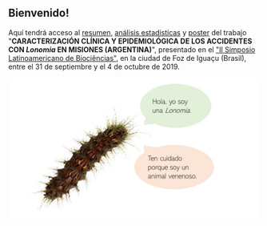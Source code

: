 

## Bienvenido!

Aquí tendrá acceso al [resumen](https://github.com/MMFBio/Simposio_Latinoamericano_Biociencias_II/blob/master/Resumo_Pr%C3%A1ticas%20em%20sa%C3%BAde%20baseada%20em%20evid%C3%AAncias_Marilia%20Melo%20Favalesso.pdf), [análisis estadisticas](https://github.com/MMFBio/Simposio_Latinoamericano_Biociencias_II/blob/master/R_script_simposio_biocienciasII.R) y [poster](https://github.com/MMFBio/Simposio_Latinoamericano_Biociencias_II/blob/master/banner_lonomia.pdf) del trabajo "**CARACTERIZACIÓN CLÍNICA Y EPIDEMIOLÓGICA DE LOS ACCIDENTES CON *Lonomia* EN MISIONES (ARGENTINA)**", presentado en el ["II Simposio Latinoamericano de Biociências"](https://simposiobiociencia.wixsite.com/iisimposio), en la ciudad de Foz de Iguaçu (Brasil), entre el 31 de septiembre y el 4 de octubre de 2019.

![ ](https://github.com/MMFBio/Simposio_Latinoamericano_Biociencias_II/blob/master/lonomia.png)